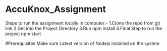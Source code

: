 # AccuKnox_Assignment
Steps to run the assignment locally in computer:-
1.Clone the repo from git link
2.Get into the Project Directory
3.Run npm install
4.Final Step to run the project npm start


#Prerequisites
Make sure Latest version of Nodejs installed on the system
